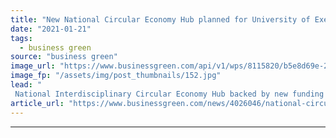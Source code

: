 ```yaml
---
title: "New National Circular Economy Hub planned for University of Exeter"
date: "2021-01-21"
tags: 
  - business green
source: "business green"
image_url: "https://www.businessgreen.com/api/v1/wps/8115820/b5e8d69e-2b6e-4279-b759-9a35989da3ad/2/Circular-Economy-Uni-of-Exeter-185x114.jpg"
image_fp: "/assets/img/post_thumbnails/152.jpg"
lead: "
 National Interdisciplinary Circular Economy Hub backed by new funding from UK Research and Innovation ..."
article_url: "https://www.businessgreen.com/news/4026046/national-circular-economy-hub-planned-university-exeter"
---
```


---
